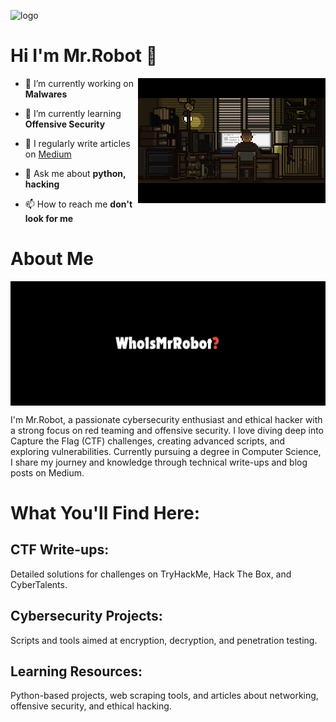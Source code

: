 
![logo](https://i.pinimg.com/originals/d1/99/85/d19985b7a77bd7824730536b2d2f57bd.jpg)

# Hi I'm Mr.Robot 👋

<img src="me.gif" align="right" height='200' width='300' />


- 🔭 I’m currently working on **Malwares**

- 🌱 I’m currently learning **Offensive Security**

- 📝 I regularly write articles on [Medium](https://medium.com/@mr.robot.meaw)

- 💬 Ask me about **python, hacking**

- 📫 How to reach me **don't look for me**

# About Me

<img src="who.png.jpg" align="center" />



I'm Mr.Robot, a passionate cybersecurity enthusiast and ethical hacker with a strong focus on red teaming and offensive security. I love diving deep into Capture the Flag (CTF) challenges, creating advanced scripts, and exploring vulnerabilities. Currently pursuing a degree in Computer Science, I share my journey and knowledge through technical write-ups and blog posts on Medium.

# What You'll Find Here:

## CTF Write-ups: 
Detailed solutions for challenges on TryHackMe, Hack The Box, and CyberTalents.

## Cybersecurity Projects: 
Scripts and tools aimed at encryption, decryption, and penetration testing.

## Learning Resources: 
Python-based projects, web scraping tools, and articles about networking, offensive security, and ethical hacking.


